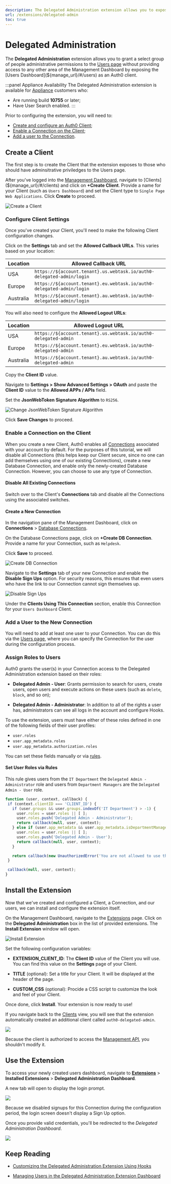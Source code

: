 ```yaml
---
description: The Delegated Administration extension allows you to expose the Users dashboard to a group of users, without allowing them access to the dashboard.
url: /extensions/delegated-admin
toc: true
---
```


# Delegated Administration

The **Delegated Administration** extension allows you to grant a select group of people administrative permissions to the [Users page](${manage_url}/#/users) without providing access to any other area of the Management Dashboard by exposing the [Users Dashboard](${manage_url}/#/users) as an Auth0 client.

:::panel Appliance Availability
The Delegated Administration extension is available for [Appliance](/appliance) customers who:

* Are running build **10755** or later;
* Have User Search enabled.
:::

Prior to configuring the extension, you will need to:

* [Create and configure an Auth0 Client](#create-a-client);
* [Enable a Connection on the Client](#enable-a-connection-on-the-client);
* [Add a user to the Connection](#add-a-user-to-the-new-connection).

## Create a Client

The first step is to create the Client that the extension exposes to those who should have adminsitrative priviledges to the Users page.

After you've logged into the [Management Dashboard](${manage_url}), navigate to [Clients](${manage_url}/#/clients) and click on **+Create Client**. Provide a name for your Client (such as `Users Dashboard`) and set the Client type to `Single Page Web Applications`. Click **Create** to proceed.

![Create a Client](/media/articles/extensions/delegated-admin/create-client.png)

### Configure Client Settings

Once you've created your Client, you'll need to make the following Client configuration changes.

Click on the **Settings** tab and set the **Allowed Callback URLs**. This varies based on your location:

| Location | Allowed Callback URL |
| --- | --- |
| USA | `https://${account.tenant}.us.webtask.io/auth0-delegated-admin/login` |
| Europe | `https://${account.tenant}.eu.webtask.io/auth0-delegated-admin/login` |
| Australia | `https://${account.tenant}.au.webtask.io/auth0-delegated-admin/login` |

You will also need to configure the **Allowed Logout URLs**:

| Location | Allowed Logout URL |
| --- | --- |
| USA | `https://${account.tenant}.us.webtask.io/auth0-delegated-admin` |
| Europe | `https://${account.tenant}.eu.webtask.io/auth0-delegated-admin` |
| Australia | `https://${account.tenant}.au.webtask.io/auth0-delegated-admin` |

Copy the **Client ID** value.

Navigate to **Settings > Show Advanced Settings > OAuth** and paste the **Client ID** value to the **Allowed APPs / APIs** field.

Set the **JsonWebToken Signature Algorithm** to `RS256`.

![Change JsonWebToken Signature Algorithm](/media/articles/extensions/delegated-admin/set-rs256.png)

Click **Save Changes** to proceed.

### Enable a Connection on the Client

When you create a new Client, Auth0 enables all [Connections](/identityproviders) associated with your account by default. For the purposes of this tutorial, we will disable all Connections (this helps keep our Client secure, since no one can add themselves using one of our existing Connections), create a new Database Connection, and enable only the newly-created Database Connection. However, you can choose to use any type of Connection.

#### Disable All Existing Connections

Switch over to the Client's **Connections** tab and disable all the Connections using the associated switches.

#### Create a New Connection

In the navigation pane of the Management Dashboard, click on **Connections** > [Database Connections](${manage_url}/#/connections/database).

On the Database Connections page, click on **+Create DB Connection**. Provide a name for your Connection, such as `Helpdesk`.

Click **Save** to proceed.

![Create DB Connection](/media/articles/extensions/delegated-admin/create-connection.png)

Navigate to the **Settings** tab of your new Connection and enable the **Disable Sign Ups** option. For security reasons, this ensures that even users who have the link to our Connection cannot sign themselves up.

![Disable Sign Ups](/media/articles/extensions/delegated-admin/disable-signup.png)

Under the **Clients Using This Connection** section, enable this Connection for your `Users Dashboard` Client.

### Add a User to the New Connection

You will need to add at least one user to your Connection. You can do this via the [Users page](${manage_url}/#/users), where you can specify the Connection for the user during the configuration process.

### Assign Roles to Users

Auth0 grants the user(s) in your Connection access to the Delegated Administration extension based on their roles:

- **Delegated Admin - User**: Grants permission to search for users, create users, open users and execute actions on these users (such as `delete`, `block`, and so on);

- **Delegated Admin - Administrator**: In addition to all of the rights a user has, administrators can see all logs in the account and configure Hooks.

To use the extension, users must have either of these roles defined in one of the following fields of their user profiles:

* `user.roles`
* `user.app_metadata.roles`
* `user.app_metadata.authorization.roles`

You can set these fields manually or via [rules](/rules).

#### Set User Roles via Rules

This rule gives users from the `IT Department` the `Delegated Admin - Administrator` role and users from `Department Managers` are the `Delegated Admin - User` role.

```js
function (user, context, callback) {
 if (context.clientID === 'CLIENT_ID') {
   if (user.groups && user.groups.indexOf('IT Department') > -1) {
     user.roles = user.roles || [ ];
     user.roles.push('Delegated Admin - Administrator');
     return callback(null, user, context);
   } else if (user.app_metadata && user.app_metadata.isDepartmentManager && user.app_metadata.department && user.app_metadata.department.length) {
     user.roles = user.roles || [ ];
     user.roles.push('Delegated Admin - User');
     return callback(null, user, context);
   }

   return callback(new UnauthorizedError('You are not allowed to use this application.'));
 }

 callback(null, user, context);
}
```

## Install the Extension

Now that we've created and configured a Client, a Connection, and our users, we can install and configure the extension itself.

On the Management Dashboard, navigate to the [Extensions](${manage_url}/#/extensions) page. Click on the **Delegated Administration** box in the list of provided extensions. The **Install Extension** window will open.

![Install Extension](/media/articles/extensions/delegated-admin/install-extension.png)

Set the following configuration variables:

- **EXTENSION_CLIENT_ID**: The **Client ID** value of the Client you will use. You can find this value on the **Settings** page of your Client.

- **TITLE** (optional): Set a title for your Client. It will be displayed at the header of the page.

- **CUSTOM_CSS** (optional): Procide a CSS script to customize the look and feel of your Client.

Once done, click **Install**. Your extension is now ready to use!

If you navigate back to the [Clients](${manage_url}/#/clients) view, you will see that the extension automatically created an additional client called `auth0-delegated-admin`.

![](/media/articles/extensions/delegated-admin/two-clients.png)

Because the client is authorized to access the [Management API](/api/management/v2), you shouldn't modify it.

## Use the Extension

To access your newly created users dashboard, navigate to [**Extensions**](${manage_url}/#/extensions) > **Installed Extensions** > **Delegated Administration Dashboard**.

A new tab will open to display the login prompt.

![](/media/articles/extensions/delegated-admin/login-prompt.png)

Because we disabled signups for this Connection during the configuration period, the login screen doesn't display a Sign Up option.

Once you provide valid credentials, you'll be redirected to the *Delegated Administration Dashboard*.

![](/media/articles/extensions/delegated-admin/standard-dashboard.png)

## Keep Reading

* [Customizing the Delegated Administration Extension Using Hooks](/extensions/delegated-admin/hooks)

* [Managing Users in the Delegated Administration Extension Dashboard](/extensions/delegated-admin/manage-users)
